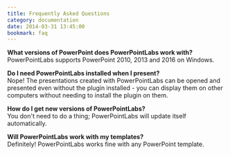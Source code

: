 ```yaml
---
title: Frequently Asked Questions
category: documentation
date: 2014-03-31 13:45:00
bookmark: faq
---
```


**What versions of PowerPoint does PowerPointLabs work with?**
<br />PowerPointLabs supports PowerPoint 2010, 2013 and 2016 on Windows.

**Do I need PowerPointLabs installed when I present?**
<br />Nope! The presentations created with PowerPointLabs can be opened and presented even without the plugin installed - you can display them on other computers without needing to install the plugin on them.

**How do I get new versions of PowerPointLabs?**
<br />You don't need to do a thing; PowerPointLabs will update itself automatically. 

**Will PowerPointLabs work with my templates?**
<br />Definitely! PowerPointLabs works fine with any PowerPoint template.